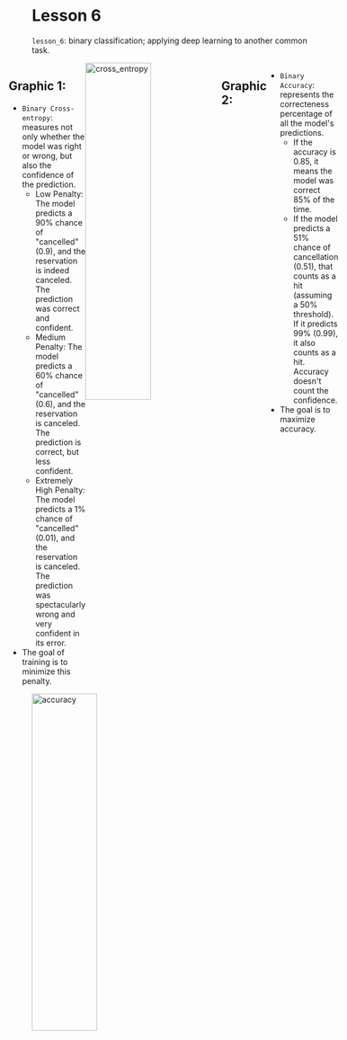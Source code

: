 # Lesson 6

`lesson_6`: binary classification; applying deep learning to another common task.

<div style="display: flex; justify-content: center;">
<div class="texto-titulo">
      
## Graphic 1:
* `Binary Cross-entropy`: measures not only whether the model was right or wrong, but also the confidence of the prediction.
  * Low Penalty: The model predicts a 90% chance of "cancelled" (0.9), and the reservation is indeed canceled. The prediction was correct and confident.
  * Medium Penalty: The model predicts a 60% chance of "cancelled" (0.6), and the reservation is canceled. The prediction is correct, but less confident.
  * Extremely High Penalty: The model predicts a 1% chance of "cancelled" (0.01), and the reservation is canceled. The prediction was spectacularly wrong and very confident in its error.
* The goal of training is to minimize this penalty.

</div>
      <img style="width: 48%;" width="1000" height="600" alt="cross_entropy" src="https://github.com/user-attachments/assets/c2dbbed9-d205-4028-82d2-1043b9411f70" />
      
## Graphic 2:
* `Binary Accuracy`: represents the correcteness percentage of all the model's predictions.
  * If the accuracy is 0.85, it means the model was correct 85% of the time.
  * If the model predicts a 51% chance of cancellation (0.51), that counts as a hit (assuming a 50% threshold). If it predicts 99% (0.99), it also counts as a hit. Accuracy doesn't count the confidence.
* The goal is to maximize accuracy.

</div>
      <img style="width: 48%;" width="1000" height="600" alt="accuracy" src="https://github.com/user-attachments/assets/d4a767f8-c214-4a70-ad9e-bb08cdf1093c" />
</div>
